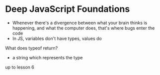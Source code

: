 # Deep JavaScript Foundations

- Whenever there's a divergence between what your brain thinks is happening, and what the computer does, that's where bugs enter the code
- In JS, variables don't have types, values do
 
What does typeof return?
- a string which represents the type

up to lesson 6 